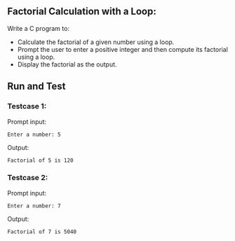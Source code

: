 ## Factorial Calculation with a Loop:
Write a C program to:
- Calculate the factorial of a given number using a loop. 
- Prompt the user to enter a positive integer and then compute its factorial using a loop. 
- Display the factorial as the output.
## Run and Test
### Testcase 1:
Prompt input:
```
Enter a number: 5
```
Output:
```
Factorial of 5 is 120
```
### Testcase 2:
Prompt input:
```
Enter a number: 7
```
Output:
```
Factorial of 7 is 5040
```